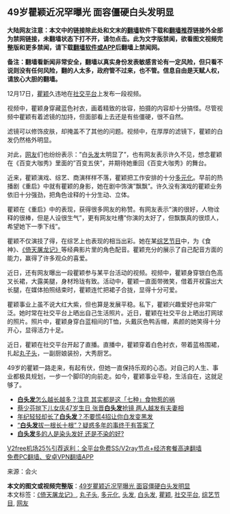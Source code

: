  <h2>49岁瞿颖近况罕曝光 面容僵硬白头发明显</h2> <p class="notice"><b>大陆网友注意：本文中的链接除此处和文末的<a href="https://github.com/bannedbook/fanqiang" >翻墙</a>软件下载和<a href="https://github.com/killgcd/justmysocks/blob/master/README.md">翻墙推荐</a>链接外全部为禁网链接，未翻墙状态下打不开，请勿点击。此为文字版禁闻，欲看图文视频完整版和更多禁闻，请下载<a href="https://github.com/bannedbook/fanqiang">翻墙软件或APP</a>后翻墙上禁闻网。</p><p>备注：翻墙看新闻非常安全，翻墙以真实身份发表敏感言论有一定风险，但只看不说则没有任何风险，翻的人太多，政府管不过来，也不管。信息自由是天赋人权，请放心大胆的翻墙。</b></p>  <div class="entry"> <p>12月17日，<a href="https://www.bannedbook.org/bnews/tag/%e7%9e%bf%e9%a2%96/" class="st_tag internal_tag" rel="tag" title="标签 瞿颖 下的日志">瞿颖</a>久违地在<a href="https://www.bannedbook.org/bnews/tag/%E7%A4%BE%E4%BA%A4%E5%B9%B3%E5%8F%B0/" class="st_tag internal_tag" rel="tag" title="标签 社交平台 下的日志">社交平台</a>上发布一段视频。</p> <p>视频中，瞿颖身穿藏蓝色衬衣，画着精致的妆容，拍摄的内容却十分搞怪。尽管视频中瞿颖有着滤镜的加持，但面部看上去还是有些僵硬，很不自然。</p> <p>滤镜可以修饰皮肤，却掩盖不了其他的问题。视频中，在厚厚的滤镜下，瞿颖的白发仍然格外明显。</p> <p>对此，<a href="https://www.bannedbook.org/bnews/tag/%e7%bd%91%e5%8f%8b/" class="st_tag internal_tag" rel="tag" title="标签 网友 下的日志">网友</a>们也纷纷表示：&#8221;白<a href="https://www.bannedbook.org/bnews/tag/%E5%A4%B4%E5%8F%91/" class="st_tag internal_tag" rel="tag" title="标签 头发 下的日志">头发</a>太明显了&#8221;，也有网友表示许久不见，想念瞿颖在《百变大咖秀》里面的&#8221;百变五侠&#8221;，并期待她重回《百变大咖秀》的舞台。</p>  <p>近来，瞿颖演戏、综艺、商演样样不落，瞿颖把工作安排的十分<a href="https://www.bannedbook.org/bnews/tag/%E5%A4%9A%E5%85%83%E5%8C%96/" class="st_tag internal_tag" rel="tag" title="标签 多元化 下的日志">多元化</a>。早前的热播剧《重启》中就有瞿颖的身影，她在剧中饰演&#8221;飘飘&#8221;。许久没有演戏的瞿颖业务依旧十分强劲，把角色诠释的十分生动、立体。</p> <p>瞿颖在《重启》中的表现，获得很多网友的称赞。有网友表示&#8221;演的很好，人物诠释的很棒，但是人设很生气&#8221;，更有网友吐槽&#8221;你演的太好了，但飘飘真的很烦人，希望她下一季下线&#8221;。</p> <p>瞿颖不仅演技了得，在综艺上也表现的相当出彩。她在某<a href="https://www.bannedbook.org/bnews/tag/%E7%BB%BC%E8%89%BA%E8%8A%82%E7%9B%AE/" class="st_tag internal_tag" rel="tag" title="标签 综艺节目 下的日志">综艺节目</a>中，为《食神》、<a href="https://www.bannedbook.org/bnews/tag/%E3%80%8A%E5%80%9A%E5%A4%A9%E5%B1%A0%E9%BE%99%E8%AE%B0%E3%80%8B/" class="st_tag internal_tag" rel="tag" title="标签 《倚天屠龙记》 下的日志">《倚天屠龙记》</a>等经典影片里的角色配音。瞿颖充分的展示了自己配音方面的能力，赢得了许多观众的喜爱。</p> <p>近日，还有网友曝出一段瞿颖参与某平台活动的视频。视频中，瞿颖身穿银白色高叉长裙，大露美腿，身材玲珑有致。活动中，瞿颖一直面带微笑，借着开衩露出大长腿，在媒体拍照结束时，瞿颖连忙把裙子合拢，显得十分可爱。</p>  <p>瞿颖事业上虽不说大红大紫，但也算是发展平稳。私下，瞿颖兴趣爱好也非常广泛。她时常在社交平台上晒出自己生活照片。近日，瞿颖在社交平台上晒出打网球的照片。照片中，瞿颖身穿白蓝相间的T恤，头戴灰色鸭舌帽，素颜的她笑得十分开心，显得活力十足。</p> <p>近日，瞿颖在社交平台开起了直播。直播中，瞿颖穿着白色衬衣，带着蓝格围裙，扎起<a href="https://www.bannedbook.org/bnews/tag/%E4%B8%B8%E5%AD%90%E5%A4%B4/" class="st_tag internal_tag" rel="tag" title="标签 丸子头 下的日志">丸子头</a>，一副厨娘装扮，大秀厨艺。</p> <p>49岁的瞿颖一路走来，有起有伏，但她一直保持乐观的心态。对自己的人生、事业都极具规划，一步一个脚印的向前走。如今，瞿颖事业平稳，生活自在，这就足够了。</p> <ul class='op-related-articles' title='相关阅读'> <li><a href='https://www.bannedbook.org/bnews/health/20201114/1430787.html' target='_blank'><b>白头发</b>怎么越长越多？注意 其实都是这「七种」食物惹的祸</a></li> <li><a href='https://www.bannedbook.org/bnews/yule/20200919/1399040.html' target='_blank'>蔡少芬抛下儿女庆47岁生日 张晋<b>白头发</b>抢镜 两人越发有夫妻相</a></li> <li><a href='https://www.bannedbook.org/bnews/health/20200510/1325828.html' target='_blank'>年纪轻轻却长了<b>白头发</b>？不要慌4招让你白发变黑发</a></li> <li><a href='https://www.bannedbook.org/bnews/lifebaike/20200107/1254784.html' target='_blank'>“<b>白头发</b>拔一根长十根”？疑惑多年的事终于有答案了</a></li> <li><a href='https://www.bannedbook.org/bnews/health/20190713/1157401.html' target='_blank'><b>白头发</b>多的人是染头发好 还是不染的好?</a></li> </ul> <p class="texttj"> <a href="https://github.com/bannedbook/fanqiang/wiki/V2ray%E6%9C%BA%E5%9C%BA" target="_blank">V2free机场25%引荐返利：全平台免费SS/V2ray节点+经济套餐高速翻墙</a><br/> <a href="https://github.com/bannedbook/fanqiang/wiki/%E7%A6%81%E9%97%BB%E7%BD%91%E5%AE%89%E5%8D%93%E7%BF%BB%E5%A2%99%E6%96%B0%E9%97%BBAPP" target="_blank">免费PC翻墙、安卓VPN翻墙APP</a></p><p> 来源：会火 </p> <a name='sharetosocial'></a>       <div><b>本文的图文或视频完整版</b>：<a href='https://www.bannedbook.org/bnews/yule/20201221/1451816.html'>49岁瞿颖近况罕曝光 面容僵硬白头发明显</a></div>  </div><!--END ENTRY--> <div class="postfooter"> <div>本文标签：<a href="https://www.bannedbook.org/bnews/tag/%E3%80%8A%E5%80%9A%E5%A4%A9%E5%B1%A0%E9%BE%99%E8%AE%B0%E3%80%8B/" rel="tag">《倚天屠龙记》</a>, <a href="https://www.bannedbook.org/bnews/tag/%E4%B8%B8%E5%AD%90%E5%A4%B4/" rel="tag">丸子头</a>, <a href="https://www.bannedbook.org/bnews/tag/%E5%A4%9A%E5%85%83%E5%8C%96/" rel="tag">多元化</a>, <a href="https://www.bannedbook.org/bnews/tag/%E5%A4%B4%E5%8F%91/" rel="tag">头发</a>, <a href="https://www.bannedbook.org/bnews/tag/%E7%99%BD%E5%A4%B4%E5%8F%91/" rel="tag">白头发</a>, <a href="https://www.bannedbook.org/bnews/tag/%e7%9e%bf%e9%a2%96/" rel="tag">瞿颖</a>, <a href="https://www.bannedbook.org/bnews/tag/%E7%A4%BE%E4%BA%A4%E5%B9%B3%E5%8F%B0/" rel="tag">社交平台</a>, <a href="https://www.bannedbook.org/bnews/tag/%E7%BB%BC%E8%89%BA%E8%8A%82%E7%9B%AE/" rel="tag">综艺节目</a>, <a href="https://www.bannedbook.org/bnews/tag/%e7%bd%91%e5%8f%8b/" rel="tag">网友</a></div>  </div><!--END POSTFOOTER--> 